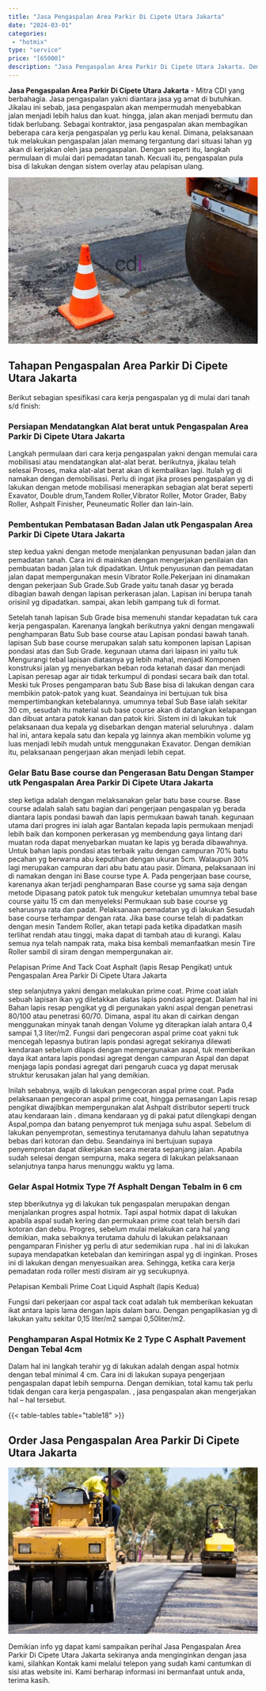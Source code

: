 ```yaml
---
title: "Jasa Pengaspalan Area Parkir Di Cipete Utara Jakarta"
date: "2024-03-01"
categories:
 - "hotmix"
type: "service"
price: "[65000]"
description: "Jasa Pengaspalan Area Parkir Di Cipete Utara Jakarta. Demikian info yg dapat kami sampaikan perihal Jasa Pengaspalan Area Parkir Di Cipete Utara Jakarta seki..."
---
```


**Jasa Pengaspalan Area Parkir Di Cipete Utara Jakarta** - Mitra CDI yang berbahagia. Jasa pengaspalan yakni diantara jasa yg amat di butuhkan. Jikalau ini sebab, jasa pengaspalan akan mempermudah menyebabkan jalan menjadi lebih halus dan kuat. hingga, jalan akan menjadi bermutu dan tidak berlubang. Sebagai kontraktor, jasa pengaspalan akan membagikan beberapa cara kerja pengaspalan yg perlu kau kenal. Dimana, pelaksanaan tuk melakukan pengaspalan jalan memang tergantung dari situasi lahan yg akan di kerjakan oleh jasa pengaspalan. Dengan seperti itu, langkah permulaan di mulai dari pemadatan tanah. Kecuali itu, pengaspalan pula bisa di lakukan dengan sistem overlay atau pelapisan ulang.

![Jasa Pengaspalan Area Parkir Di Cipete Utara Jakarta](/images/hotmix/jasa-hotmix-aspal-16.jpg)

## Tahapan Pengaspalan Area Parkir Di Cipete Utara Jakarta

Berikut sebagian spesifikasi cara kerja pengaspalan yg di mulai dari tanah s/d finish:

### Persiapan Mendatangkan Alat berat untuk Pengaspalan Area Parkir Di Cipete Utara Jakarta

Langkah permulaan dari cara kerja pengaspalan yakni dengan memulai cara mobilisasi atau mendatangkan alat-alat berat. berikutnya, jikalau telah selesai Proses, maka alat-alat berat akan di kembalikan lagi. Itulah yg di namakan dengan demobilisasi. Perlu di ingat jika proses pengaspalan yg di lakukan dengan metode mobilisasi menerapkan sebagian alat berat seperti Exavator, Double drum,Tandem Roller,Vibrator Roller, Motor Grader, Baby Roller, Ashpalt Finisher, Peuneumatic Roller dan lain-lain.

### Pembentukan Pembatasan Badan Jalan utk Pengaspalan Area Parkir Di Cipete Utara Jakarta

step kedua yakni dengan metode menjalankan penyusunan badan jalan dan pemadatan tanah. Cara ini di mainkan dengan mengerjakan penilaian dan pembuatan badan jalan tuk dipadatkan. Untuk penyusunan dan pemadatan jalan dapat mempergunakan mesin Vibrator Rolle.Pekerjaan ini dinamakan dengan pekerjaan Sub Grade.Sub Grade yaitu tanah dasar yg berada dibagian bawah dengan lapisan perkerasan jalan. Lapisan ini berupa tanah orisinil yg dipadatkan. sampai, akan lebih gampang tuk di format.

Setelah tanah lapisan Sub Grade bisa memenuhi standar kepadatan tuk cara kerja pengaspalan. Karenanya langkah berikutnya yakni dengan mengawali penghamparan Batu Sub base course atau Lapisan pondasi bawah tanah. lapisan Sub base course merupakan salah satu komponen lapisan Lapisan pondasi atas dan Sub Grade. kegunaan utama dari laipasn ini yaitu tuk Mengurangi tebal lapisan diatasnya yg lebih mahal, menjadi Komponen konstruksi jalan yg menyebarkan beban roda ketanah dasar dan menjadi Lapisan peresap agar air tidak terkumpul di pondasi secara baik dan total. Meski tuk Proses pengamparan batu Sub Base bisa di lakukan dengan cara membikin patok-patok yang kuat. Seandainya ini bertujuan tuk bisa mempertimbangkan ketebalannya. umumnya tebal Sub Base ialah sekitar 30 cm, sesudah itu material sub base course akan di datangkan kelapangan dan dibuat antara patok kanan dan patok kiri. Sistem ini di lakukan tuk pelaksanaan dua kepala yg disebarkan dengan material seluruhnya . dalam hal ini, antara kepala satu dan kepala yg lainnya akan membikin volume yg luas menjadi lebih mudah untuk menggunakan Exavator. Dengan demikian itu, pelaksanaan pengerjaan akan menjadi lebih cepat.

### Gelar Batu Base course dan Pengerasan Batu Dengan Stamper utk Pengaspalan Area Parkir Di Cipete Utara Jakarta

step ketiga adalah dengan melaksanakan gelar batu base course. Base course adalah salah satu bagian dari pengerjaan pengaspalan yg berada diantara lapis pondasi bawah dan lapis permukaan bawah tanah. kegunaan utama dari progres ini ialah agar Bantalan kepada lapis permukaan menjadi lebih baik dan komponen perkerasan yg membendung gaya lintang dari muatan roda dapat menyebarkan muatan ke lapis yg berada dibawahnya. Untuk bahan lapis pondasi atas terbaik yaitu dengan campuran 70% batu pecahan yg berwarna abu keputihan dengan ukuran 5cm. Walaupun 30% lagi merupakan campuran dari abu batu atau pasir. Dimana, pelaksanaan ini di namakan dengan ini Base course type A. Pada pengerjaan base course, karenanya akan terjadi penghamparan Base course yg sama saja dengan metode Dipasang patok patok tuk mengukur ketebalan umumnya tebal base course yaitu 15 cm dan menyeleksi Permukaan sub base course yg seharusnya rata dan padat. Pelaksanaan pemadatan yg di lakukan Sesudah base course terhampar dengan rata. Jika base course telah di padatkan dengan mesin Tandem Roller, akan tetapi pada ketika dipadatkan masih terlihat rendah atau tinggi, maka dapat di tambah atau di kurangi. Kalau semua nya telah nampak rata, maka bisa kembali memanfaatkan mesin Tire Roller sambil di siram dengan mempergunakan air.

Pelapisan Prime And Tack Coat Asphalt (lapis Resap Pengikat) untuk Pengaspalan Area Parkir Di Cipete Utara Jakarta

step selanjutnya yakni dengan melakukan prime coat. Prime coat ialah sebuah lapisan ikan yg diletakkan diatas lapis pondasi agregat. Dalam hal ini Bahan lapis resap pengikat yg di pergunakan yakni aspal dengan penetrasi 80/100 atau penetrasi 60/70. Dimana, aspal itu akan di cairkan dengan menggunakan minyak tanah dengan Volume yg diterapkan ialah antara 0,4 sampai 1,3 liter/m2. Fungsi dari pengecoran aspal prime coat yakni tuk mencegah lepasnya butiran lapis pondasi agregat sekiranya dilewati kendaraan sebelum dilapis dengan mempergunakan aspal, tuk memberikan daya ikat antara lapis pondasi agregat dengan campuran Aspal dan dapat menjaga lapis pondasi agregat dari pengaruh cuaca yg dapat merusak struktur kerusakan jalan hal yang demikian.

Inilah sebabnya, wajib di lakukan pengecoran aspal prime coat. Pada pelaksanaan pengecoran aspal prime coat, hingga pemasangan Lapis resap pengikat diwajibkan mempergunakan alat Ashpalt distributor seperti truck atau kendaraan lain . dimana kendaraan yg di pakai patut dilengkapi dengan Aspal,pompa dan batang penyemprot tuk menjaga suhu aspal. Sebelum di lakukan penyemprotan, semestinya terutamanya dahulu lahan sepatutnya bebas dari kotoran dan debu. Seandainya ini bertujuan supaya penyemprotan dapat dikerjakan secara merata sepanjang jalan. Apabila sudah selesai dengan sempurna, maka segera di lakukan pelaksanaan selanjutnya tanpa harus menunggu waktu yg lama.

### Gelar Aspal Hotmix Type 7f Asphalt Dengan Tebalm in 6 cm

step bberikutnya yg di lakukan tuk pengaspalan merupakan dengan menjalankan progres aspal hotmix. Tapi aspal hotmix dapat di lakukan apabila aspal sudah kering dan permukaan prime coat telah bersih dari kotoran dan debu. Progres, sebelum mulai melakukan cara hal yang demikian, maka sebaiknya terutama dahulu di lakukan pelaksanaan pengamparan Finisher yg perlu di atur sedemikian rupa . hal ini di lakukan supaya mendapatkan ketebalan dan kemiringan aspal yg di inginkan. Proses ini di lakukan dengan menyesuaikan area. Sehingga, ketika cara kerja pemadatan roda roller mesti disiram air yg secukupnya.

Pelapisan Kembali Prime Coat Liquid Asphalt (lapis Kedua)

Fungsi dari pekerjaan cor aspal tack coat adalah tuk memberikan kekuatan ikat antara lapis lama dengan lapis dalam baru. Dengan pengaplikasian yg di lakukan yaitu sekitar 0,15 liter/m2 sampai 0,50liter/m2.

### Penghamparan Aspal Hotmix Ke 2 Type C Asphalt Pavement Dengan Tebal 4cm

Dalam hal ini langkah terahir yg di lakukan adalah dengan aspal hotmix dengan tebal minimal 4 cm. Cara ini di lakukan supaya pengerjaan pengaspalan dapat lebih sempurna. Dengan demikian, total kamu tak perlu tidak dengan cara kerja pengaspalan. , jasa pengaspalan akan mengerjakan hal – hal tersebut.

{{< table-tables table="table18" >}}

## Order Jasa Pengaspalan Area Parkir Di Cipete Utara Jakarta

![Jasa Pengaspalan Area Parkir Di Cipete Utara Jakarta](/images/hotmix/jasa-hotmix-aspal-22.jpg)

Demikian info yg dapat kami sampaikan perihal Jasa Pengaspalan Area Parkir Di Cipete Utara Jakarta sekiranya anda menginginkan dengan jasa kami, silahkan Kontak kami melalui telepon yang sudah kami cantumkan di sisi atas website ini. Kami berharap informasi ini bermanfaat untuk anda, terima kasih.
